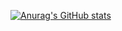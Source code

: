 [![Anurag's GitHub stats](https://github-readme-stats.vercel.app/api?username=sandra-wangyx)](https://github.com/anuraghazra/github-readme-stats)
